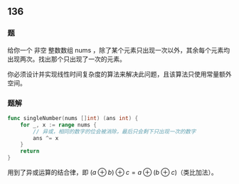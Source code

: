 ## 136

### 题
给你一个 非空 整数数组 nums ，除了某个元素只出现一次以外，其余每个元素均出现两次。找出那个只出现了一次的元素。

你必须设计并实现线性时间复杂度的算法来解决此问题，且该算法只使用常量额外空间。

### 题解
```go
func singleNumber(nums []int) (ans int) {
	for _, x := range nums {
		// 异或，相同的数字的位会被消除，最后只会剩下只出现一次的数字
		ans ^= x
	}
	return
}
```
用到了异或运算的结合律，即 $(a⊕b)⊕c=a⊕(b⊕c)$（类比加法）。